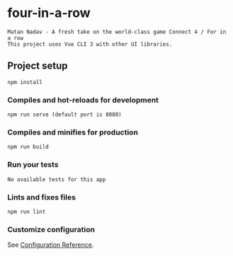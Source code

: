 # four-in-a-row
	Matan Nadav - A fresh take on the world-class game Connect 4 / For in a row
	This project uses Vue CLI 3 with other UI libraries.
## Project setup
```
npm install
```

### Compiles and hot-reloads for development
```
npm run serve (default port is 8080)
```

### Compiles and minifies for production
```
npm run build
```

### Run your tests
```
No available tests for this app
```

### Lints and fixes files
```
npm run lint
```

### Customize configuration
See [Configuration Reference](https://cli.vuejs.org/config/).
